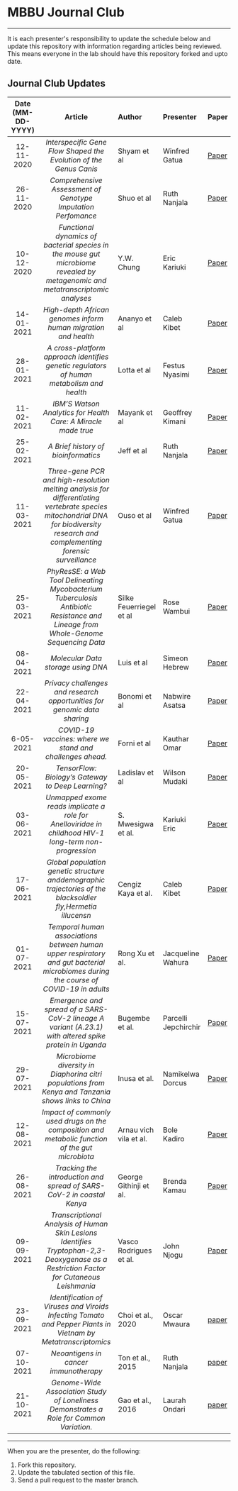 # MBBU Journal Club
---
It is each presenter's responsibility to update the schedule below and update this repository with information regarding articles being reviewed. This means everyone in the lab should have this repository forked and upto date.

Journal Club Updates
---
Date (MM-DD-YYYY)| Article | Author | Presenter | Paper | Presentation_link
:---: | :---: | :--- | :--- | :--- | :---
12-11-2020 | *Interspecific Gene Flow Shaped the Evolution of the Genus Canis* | Shyam et al | Winfred Gatua | [Paper](https://www.sciencedirect.com/science/article/pii/S0960982218311254) | [Presentation_link](https://github.com/winfrednyoroka/Journal_Club/blob/main/Winfred_GatuaJC%20copy.pptx.zip) 
26-11-2020 | *Comprehensive Assessment of Genotype Imputation Perfomance* | Shuo et al | Ruth Nanjala | [Paper](https://www.karger.com/Article/Abstract/489758) | [Presentation_link](https://docs.google.com/presentation/d/1uh6Hl_tnCN9FPHxXBVDGPQqHv4aMu5G48ISxgEqtKWs/edit#slide=id.p)
10-12-2020 | *Functional dynamics of bacterial species in the mouse gut microbiome revealed by metagenomic and metatranscriptomic analyses* | Y.W. Chung | Eric Kariuki | [Paper](https://journals.plos.org/plosone/article?id=10.1371/journal.pone.0227886) | [Presentation_link](https://docs.google.com/presentation/d/1UpCYsYJVkodZrgRpzRG_i4h0RhxyJl-DtDCfjBagOVA/edit?usp=sharing)
14-01-2021 | *High-depth African genomes inform human migration and health* | Ananyo et al | Caleb Kibet | [Paper](https://www.nature.com/articles/s41586-020-2859-7.pdf) | [Presentation_link]()
28-01-2021 | *A cross-platform approach identifies genetic regulators of human metabolism and health* | Lotta et al | Festus Nyasimi | [Paper](https://www.nature.com/articles/s41588-020-00751-5) | [Presentation_link](https://drive.google.com/file/d/1P5P0vhA-o8TYmIoT1UkwvM3XbbyyAVlu/view?usp=sharing)
11-02-2021 | *IBM’S Watson Analytics for Health Care: A Miracle made true* | Mayank et al | Geoffrey Kimani | [Paper](https://drive.google.com/file/d/1k_mnG8mahJdSvVbiikFVBL04LFTC6omc/view?usp=sharing) | [Presentation_link](https://drive.google.com/file/d/1d-D63oBLoszthrm3I5oI7vHZMq-pVaKa/view?usp=sharing)
25-02-2021 | *A Brief history of bioinformatics* | Jeff et al | Ruth Nanjala | [Paper](https://academic.oup.com/bib/article-abstract/20/6/1981/5066445) | [Presentation_link](https://docs.google.com/presentation/d/1YlxyFsrnF67pShl5kbLioi-a29cse7SfFbxRTBVehQU/edit#slide=id.p)
11-03-2021| *Three-gene PCR and high-resolution melting analysis for differentiating vertebrate species mitochondrial DNA for biodiversity research and complementing forensic surveillance*| Ouso et al | Winfred Gatua | [Paper](https://www.nature.com/articles/s41598-020-61600-3.pdf)|[Presentation link](https://drive.google.com/file/d/14SuZNBgU59rSdVB-e5BJe0CeUp-jyhE6/view?usp=sharing)
25-03-2021 | *PhyResSE: a Web Tool Delineating Mycobacterium Tuberculosis Antibiotic Resistance and Lineage from Whole-Genome Sequencing Data* | Silke Feuerriegel et al | Rose Wambui | [Paper](https://jcm.asm.org/content/53/6/1908) | [Presentation_link](https://docs.google.com/presentation/d/1j11cCrxxwYnv98eQpwof5FhCqEJ1WOV_iwl7Rkv6JTk/edit#slide=id.p7)
08-04-2021 | *Molecular Data storage using DNA* | Luis et al | Simeon Hebrew | [Paper](https://www.nature.com/articles/s41576-019-0125-3.epdf?sharing_token=d2W2PbBlMvR_zDhcnxYnQdRgN0jAjWel9jnR3ZoTv0PVUBRMJlc9VcYsdFg2SNetpyPZNEaTJF-YYhxMBj3YJ9hsPUHLHfMPvqwixiHFXfgqWmYTMZu_wOQcu8DV_n3M1Q083Vyhy1Z8S7_yylWO51MIS4qv9_13S-4Dyt_bDTFL7PRnU1O_DNDeHEmtdTsiPVLUh63ENd-T_KoTbJ_O0a0oHQvqO7ql8sPrkwbs2jg=&tracking_referrer=www.microsoft.com) | [Presentation_link](https://docs.google.com/presentation/d/1pMBGB_m2M6kyceQW60eQc0l02rblXX2vbzY-OjfK5gA/edit?usp=sharing)
22-04-2021 | *Privacy challenges and research opportunities for genomic data sharing* | Bonomi et al | Nabwire Asatsa | [Paper](https://www.ncbi.nlm.nih.gov/pmc/articles/PMC7761157/) | [Presentation_link](https://docs.google.com/presentation/d/1qY60fNFnb2MWVMfmV6o7XoAdViXTzRn8FwaOxbvEY5g/edit#slide=id.p) 
6-05-2021 | *COVID-19 vaccines: where we stand and challenges ahead.* | Forni et al | Kauthar Omar | [Paper](https://www.nature.com/articles/s41418-020-00720-9) | [Presentation link](https://docs.google.com/presentation/d/1vokp3xYIYHj1P6ToBcwoGCqVh8WYMY1WbDbvFIHQAv8/edit?usp=sharing)
20-05-2021 | *TensorFlow: Biology’s Gateway to Deep Learning?* | Ladislav et al | Wilson Mudaki | [Paper](https://www.cell.com/cell-systems/fulltext/S2405-4712(16)00010-7) | [Presentation link](https://github.com/mbbu/Journal_Club/blob/main/presentations/present.pdf)
03-06-2021 | *Unmapped exome reads implicate a role for Anelloviridae in childhood HIV-1 long-term non-progression* | S. Mwesigwa et al. | Kariuki Eric | [Paper](https://www.nature.com/articles/s41525-021-00185-w) | [Presentation_link](https://docs.google.com/presentation/d/1JIi0fToXyxqmYgqCx7a_JQL7whJnPIasbORyzB4UdvY/edit?usp=sharing)
17-06-2021 | *Global population genetic structure anddemographic trajectories of the blacksoldier fly,Hermetia illucensn* | Cengiz Kaya et al. | Caleb Kibet | [Paper](https://bmcbiol.biomedcentral.com/articles/10.1186/s12915-021-01029-w) | [Presentation_link](https://docs.google.com/presentation/d/1q1CBvhXBsy4swtMR288UCB80nlITpyDAHWaUL5hh22k/edit?usp=sharing)
01-07-2021 | *Temporal human associations between human upper respiratory and gut bacterial microbiomes during the course of COVID-19 in adults* | Rong Xu et al. | Jacqueline Wahura | [Paper](https://www.nature.com/articles/s42003-021-01796-w) | [Presentation_link](https://docs.google.com/presentation/d/1mg8cpEPEkGLp5gdqU1sj4cU4dgQ3KrP7/edit#slide=id.p18)
15-07-2021 | *Emergence and spread of a SARS-CoV-2 lineage A variant (A.23.1) with altered spike protein in Uganda* | Bugembe et al. | Parcelli Jepchirchir | [Paper](https://www.nature.com/articles/s41564-021-00933-9) | [Presentation_link](https://drive.google.com/file/d/1XpBFt_MlYM_sj9nLe6DuVrEeCDwHhqkh/view?usp=sharing)
29-07-2021 | *Microbiome diversity in Diaphorina citri populations from Kenya and Tanzania shows links to China* | Inusa et al. | Namikelwa Dorcus | [Paper](https://www.ncbi.nlm.nih.gov/pmc/articles/PMC7319306/) | [Presentation link](https://drive.google.com/file/d/1SSsEu0RS6bPJJLJIS-P5N86mThfZ-cdD/view?usp=sharing)
12-08-2021 | *Impact of commonly used drugs on the composition and metabolic function of the gut microbiota* | Arnau vich vila et al. | Bole Kadiro | [Paper](https://www.nature.com/articles/s41467-019-14177-z) | [Presentation_link](https://docs.google.com/presentation/d/1p8MmTAbI2eA8o6Vi5RKPkx5Lk0L4iFer/edit?usp=sharing&ouid=105044941427727381058&rtpof=true&sd=true)
26-08-2021 | *Tracking the introduction and spread of SARS-CoV-2 in coastal Kenya* | George Githinji et al. | Brenda Kamau | [Paper](https://www.nature.com/articles/s41467-021-25137-x) | [Presentation_link](https://docs.google.com/presentation/d/1cQ4qBEJrE9zl2STNkbRBmIUCKJtW6xV5/edit?usp=sharing&ouid=115597905508400499422&rtpof=true&sd=true)
09-09-2021 | *Transcriptional Analysis of Human Skin Lesions Identifies Tryptophan-2,3-Deoxygenase as a Restriction Factor for Cutaneous Leishmania* | Vasco Rodrigues et al. | John Njogu | [Paper](https://www.ncbi.nlm.nih.gov/pmc/articles/PMC6788307/) | [Presentation_link](https://github.com/jnnjogu/Journal_Club/files/7136945/journal-club-presentation_john-njogu.pptx)
23-09-2021 | *Identification of Viruses and Viroids Infecting Tomato and Pepper Plants in Vietnam by Metatranscriptomics* |Choi et al., 2020 | Oscar Mwaura | [paper](https://www.ncbi.nlm.nih.gov/pmc/articles/PMC7593927/) | [presentation link](https://docs.google.com/presentation/d/1bmmwPIevOvbsQXfITC6SPp5QnhNg5e9i/edit#slide=id.p1)
07-10-2021 | *Neoantigens in cancer immunotherapy* |Ton et al., 2015 | Ruth Nanjala | [paper](https://pubmed.ncbi.nlm.nih.gov/25838375/) | [presentation link](https://docs.google.com/presentation/d/1Ju6hQ2d1D5J8eQ-y0Q4-s8dRc_Sixg4YrEooPVSWMGo/edit#slide=id.gcb38ac85c3_0_255)
21-10-2021 | *Genome-Wide Association Study of Loneliness Demonstrates a Role for Common Variation.* | Gao et al., 2016 | Laurah Ondari | [paper](https://pubmed.ncbi.nlm.nih.gov/27629369/) | [presentation link](https://docs.google.com/presentation/d/1KS8FyAwATLe8xz7Jx09aTDQpeXYGNwS7t_P3ID-5vKE/edit#slide=id.gf9abc430fe_0_295)

---


When you are the presenter, do the following:
 1. Fork this repository.
 2. Update the tabulated section of this file.
 3. Send a pull request to the master branch.
